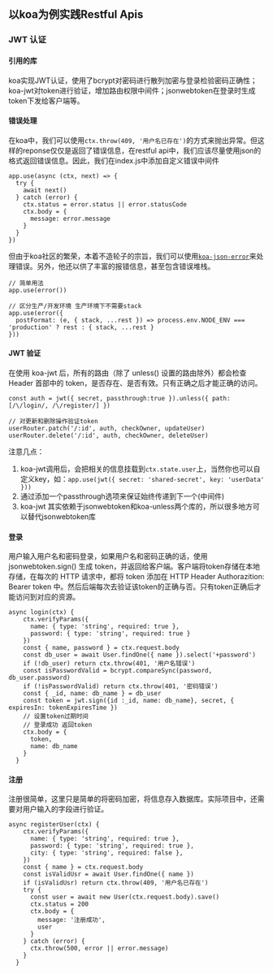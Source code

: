 ## 以koa为例实践Restful Apis

### JWT 认证

#### 引用的库

koa实现JWT认证，使用了bcrypt对密码进行散列加密与登录检验密码正确性；koa-jwt对token进行验证，增加路由权限中间件；jsonwebtoken在登录时生成token下发给客户端等。

#### 错误处理

在koa中，我们可以使用`ctx.throw(409, '用户名已存在')`的方式来抛出异常。但这样的reponse仅仅是返回了错误信息，在restful api中，我们应该尽量使用json的格式返回错误信息。因此，我们在index.js中添加自定义错误中间件

```node
app.use(async (ctx, next) => {
  try {
    await next()
  } catch (error) {
    ctx.status = error.status || error.statusCode
    ctx.body = {
      message: error.message
    }
  }
})
```

但由于koa社区的繁荣，本着不造轮子的宗旨，我们可以使用[`koa-json-error`](https://github.com/koajs/json-error)来处理错误。另外，他还以供了丰富的报错信息，甚至包含错误堆栈。

```node
// 简单用法
app.use(error())

// 区分生产/开发环境 生产环境下不需要stack
app.use(error({
  postFormat: (e, { stack, ...rest }) => process.env.NODE_ENV === 'production' ? rest : { stack, ...rest }
}))
```

#### JWT 验证

在使用 koa-jwt 后，所有的路由（除了 unless() 设置的路由除外）都会检查 Header 首部中的 token，是否存在、是否有效。只有正确之后才能正确的访问。

```node
const auth = jwt({ secret, passthrough:true }).unless({ path: [/\/login/, /\/register/] })

// 对更新和删除操作验证token
userRouter.patch('/:id', auth, checkOwner, updateUser)
userRouter.delete('/:id', auth, checkOwner, deleteUser)
```

注意几点：
1. koa-jwt调用后，会把相关的信息挂载到`ctx.state.user`上，当然你也可以自定义key，如：`app.use(jwt({ secret: 'shared-secret', key: 'userData' }))`
2. 通过添加一个passthrough选项来保证始终传递到下一个(中间件)
3. koa-jwt 其实依赖于jsonwebtoken和koa-unless两个库的，所以很多地方可以替代jsonwebtoken库

#### 登录

用户输入用户名和密码登录，如果用户名和密码正确的话，使用 jsonwebtoken.sign() 生成 token，并返回给客户端。客户端将token存储在本地存储，在每次的 HTTP 请求中，都将 token 添加在 HTTP Header Authorazition: Bearer token 中。然后后端每次去验证该token的正确与否。只有token正确后才能访问到对应的资源。


```node
async login(ctx) {
    ctx.verifyParams({
      name: { type: 'string', required: true },
      password: { type: 'string', required: true }
    })
    const { name, password } = ctx.request.body
    const db_user = await User.findOne({ name }).select('+password')
    if (!db_user) return ctx.throw(401, '用户名错误')
    const isPasswordValid = bcrypt.compareSync(password, db_user.password)
    if (!isPasswordValid) return ctx.throw(401, '密码错误')
    const { _id, name: db_name } = db_user
    const token = jwt.sign({id :_id, name: db_name}, secret, { expiresIn: tokenExpiresTime }) 
    // 设置token过期时间
    // 登录成功 返回token
    ctx.body = {
      token,
      name: db_name
    }
  }
```

#### 注册

注册很简单，这里只是简单的将密码加密，将信息存入数据库。实际项目中，还需要对用户输入的字段进行验证。


```node
async registerUser(ctx) { 
    ctx.verifyParams({
      name: { type: 'string', required: true },
      password: { type: 'string', required: true },
      city: { type: 'string', required: false },
    })
    const { name } = ctx.request.body
    const isValidUsr = await User.findOne({ name })
    if (isValidUsr) return ctx.throw(409, '用户名已存在')
    try {
      const user = await new User(ctx.request.body).save()
      ctx.status = 200
      ctx.body = {
        message: '注册成功',
        user
      }
    } catch (error) {
      ctx.throw(500, error || error.message)
    }
  }
```